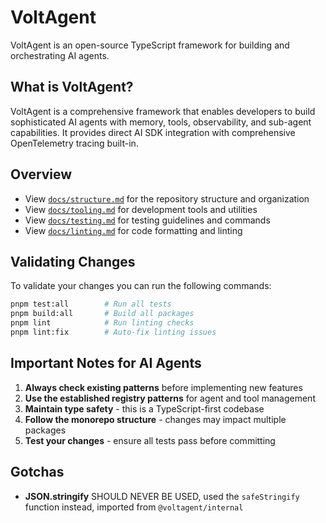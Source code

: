 # VoltAgent

VoltAgent is an open-source TypeScript framework for building and orchestrating AI agents.

## What is VoltAgent?

VoltAgent is a comprehensive framework that enables developers to build sophisticated AI agents with memory, tools, observability, and sub-agent capabilities. It provides direct AI SDK integration with comprehensive OpenTelemetry tracing built-in.

## Overview

- View [`docs/structure.md`](./docs/structure.md) for the repository structure and organization
- View [`docs/tooling.md`](./docs/tooling.md) for development tools and utilities
- View [`docs/testing.md`](./docs/testing.md) for testing guidelines and commands
- View [`docs/linting.md`](./docs/linting.md) for code formatting and linting

## Validating Changes

To validate your changes you can run the following commands:

```bash
pnpm test:all        # Run all tests
pnpm build:all       # Build all packages
pnpm lint            # Run linting checks
pnpm lint:fix        # Auto-fix linting issues
```

## Important Notes for AI Agents

1. **Always check existing patterns** before implementing new features
2. **Use the established registry patterns** for agent and tool management
3. **Maintain type safety** - this is a TypeScript-first codebase
4. **Follow the monorepo structure** - changes may impact multiple packages
5. **Test your changes** - ensure all tests pass before committing

## Gotchas

- **JSON.stringify** SHOULD NEVER BE USED, used the `safeStringify` function instead, imported from `@voltagent/internal`
